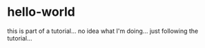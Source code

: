 # hello-world
this is part of a tutorial... no idea what I'm doing... just following the tutorial... 
